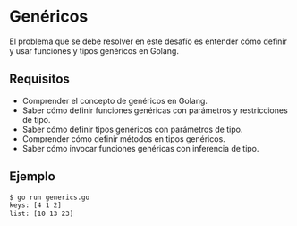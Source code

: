 # Genéricos

El problema que se debe resolver en este desafío es entender cómo definir y usar funciones y tipos genéricos en Golang.

## Requisitos

- Comprender el concepto de genéricos en Golang.
- Saber cómo definir funciones genéricas con parámetros y restricciones de tipo.
- Saber cómo definir tipos genéricos con parámetros de tipo.
- Comprender cómo definir métodos en tipos genéricos.
- Saber cómo invocar funciones genéricas con inferencia de tipo.

## Ejemplo

```sh
$ go run generics.go
keys: [4 1 2]
list: [10 13 23]
```

